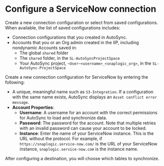 # Configure a ServiceNow connection

Create a new connection configuration or select from saved configurations. When available, the list of saved configurations includes:

-   Connection configurations that you created in AutoSync.
-   Accounts that you or an Org admin created in the IIP, including nondynamic Accounts saved in:
    -   The global `shared` folder
    -   The `shared` folder, in the `SL-AutoSyncProjectSpace`
    -   Your AutoSync project, `~User~<username>_<snaplogic_org>`, in the `SL-AutoSync-ProjectSpace`

Create a new connection configuration for ServiceNow by entering the following:

-   A unique, meaningful name such as `S3-Integration`. If a configuration with the same name exists, AutoSync displays an `Asset conflict error message`.
-   **Account Properties**:
    -   **Username**: A username for an account with the correct permissions for AutoSync to load and synchronize data.
    -   **Password**: The password for the account. Note that multiple retries with an invalid password can cause your account to be locked.
    -   **Instance**: Enter the name of your ServiceNow instance. This is the URL without the protocol. For example, if `https://snaplogic.service-now.com/` is the URL of your ServiceNow instance, `snaplogic.service-now.com` is the instance name.

After configuring a destination, you will choose which tables to synchronize.

